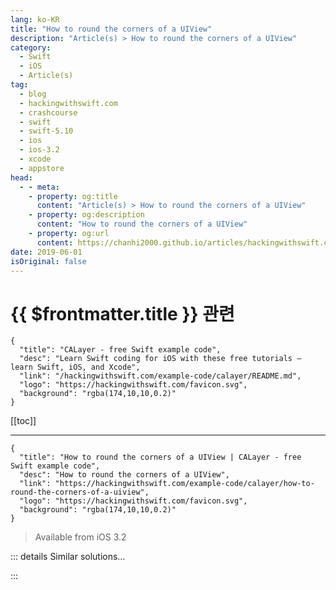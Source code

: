 ```yaml
---
lang: ko-KR
title: "How to round the corners of a UIView"
description: "Article(s) > How to round the corners of a UIView"
category:
  - Swift
  - iOS
  - Article(s)
tag: 
  - blog
  - hackingwithswift.com
  - crashcourse
  - swift
  - swift-5.10
  - ios
  - ios-3.2
  - xcode
  - appstore
head:
  - - meta:
    - property: og:title
      content: "Article(s) > How to round the corners of a UIView"
    - property: og:description
      content: "How to round the corners of a UIView"
    - property: og:url
      content: https://chanhi2000.github.io/articles/hackingwithswift.com/example-code/calayer/how-to-round-the-corners-of-a-uiview.html
date: 2019-06-01
isOriginal: false
---
```


# {{ $frontmatter.title }} 관련

```component VPCard
{
  "title": "CALayer - free Swift example code",
  "desc": "Learn Swift coding for iOS with these free tutorials – learn Swift, iOS, and Xcode",
  "link": "/hackingwithswift.com/example-code/calayer/README.md",
  "logo": "https://hackingwithswift.com/favicon.svg",
  "background": "rgba(174,10,10,0.2)"
}
```

[[toc]]

---

```component VPCard
{
  "title": "How to round the corners of a UIView | CALayer - free Swift example code",
  "desc": "How to round the corners of a UIView",
  "link": "https://hackingwithswift.com/example-code/calayer/how-to-round-the-corners-of-a-uiview",
  "logo": "https://hackingwithswift.com/favicon.svg",
  "background": "rgba(174,10,10,0.2)"
}
```

> Available from iOS 3.2

<VidStack src="youtube/YwNFw_doBnw" />

<!-- TODO: 작성 -->

<!-- 
All `UIView` subclasses have the ability to round their corners thanks to their underlying `CALayer` – that's the bit that handles the actual drawing of your views. To round the corners of a view, use this code:

```swift
yourView.layer.cornerRadius = 10
```

The number you specify is how far the rounding should go, measured in points. So if you have a view that's 100x100 points and give it a `cornerRadius` property of 50, it will look like a circle.

Note that some types of view don't have `clipsToBounds` enabled by default, which means their corners will not round until you enable this property.

-->

::: details Similar solutions…

<!--
/quick-start/swiftui/how-to-round-the-corners-of-a-view">How to round the corners of a view 
/example-code/calayer/how-to-round-only-specific-corners-using-maskedcorners">How to round only specific corners using maskedCorners 
/example-code/language/fixing-ambiguous-reference-to-member-when-using-ceil-or-round">Fixing "Ambiguous reference to member when using ceil or round" 
/example-code/uikit/how-to-mask-one-uiview-using-another-uiview">How to mask one UIView using another UIView 
/example-code/calayer/how-to-add-a-border-outline-color-to-a-uiview">How to add a border outline color to a UIView</a>
-->

:::

